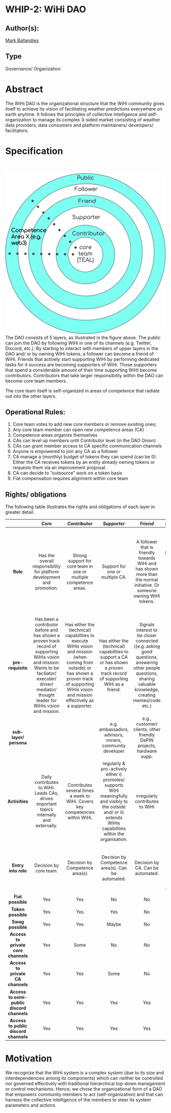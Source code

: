 # WHIP-2: WiHi DAO

## Author(s):

[Mark Ballandies](https://twitter.com/BallandiesMC)

## Type

Governance/ Organization

# Abstract 
The WiHi DAO is the organizational structure that the WiHi community gives itself to achieve its vision of facilitating weather predictions everywhere on earth anytime. It follows the principles of collective intelligence and self-organization to manage its complex 3-sided market consisting of weather data providers, data consumers and platform maintainers/ developers/ facilitators. 

# Specification 

<img src="../0_images/wihi_DAO_onion.png" alt="drawing" width="1" height="1"/>

![WiHi DAO onion](../0_images/wihi_DAO_onion.png)
The DAO consists of 5 layers, as illustrated in the figure above. The public can join the DAO by following WiHi in one of its channels (e.g. Twitter, Discord, etc.). By starting to interact with members of upper layers in the DAO and/ or by owning WiHi tokens, a follower can become a friend of WiHi. Friends that actively start supporting WiHi by performing dedicated tasks for it success are becoming supporters of WiHi. Those supporters that spend a considerable amount of their time supporting WiHi become contributors. Contributors that take larger responsibility within the DAO can become core team members.

The core team itself is self-organized in areas of competence that radiate out into the other layers.

## Operational Rules:
1. Core team votes to add new core members or remove existing ones;
2. Any core team member can open new competence areas (CA)
3. Competence areas organize themselves
4. CAs can level up members until Contributor level (in the DAO Onion)
5. CAs can grant member access to CA specific communication channels 
5. Anyone is empowered to join any CA as a follower
6. CA manage a (monthly) budget of tokens they can spend (can be 0). Either the CA receives tokens by an entity already owning tokens or requests them via an improvement proposal.
7. CA can decide to “outsource” work on a token basis
8. Fiat compensation requires alignment within core team

## Rights/ obligations
The following table illustrates the rights and obligations of each layer in greater detail. 

|                                            |                                                                                                      _Core_                                                                                                     |                                                                                               _Contributor_                                                                                               |                                                                             _Supporter_                                                                             |                                                                            _Friend_                                                                           |                                              _Follower_                                              |
|:------------------------------------------:|:---------------------------------------------------------------------------------------------------------------------------------------------------------------------------------------------------------------:|:---------------------------------------------------------------------------------------------------------------------------------------------------------------------------------------------------------:|:-------------------------------------------------------------------------------------------------------------------------------------------------------------------:|:-------------------------------------------------------------------------------------------------------------------------------------------------------------:|:----------------------------------------------------------------------------------------------------:|
|                  **Role**                  |                                                                     Has the overall responsibility for platform development and promotion.                                                                      |                                                                     Strong support for core team in one or multiple competence areas.                                                                     |                                                                   Support for one or multiple CA.                                                                   |                    A follower that is friendly towards WiHi  and has shown more than the normal initiative. Or someone owning WiHi tokens.                    | Want to learn more/ are intrigued about WiHi. Anyone can become a follower out of their own power. |
|              **pre-requisite**             | Has been a contributor before and has shown a proven track record of  supporting WiHis vision and mission.  Wants to be faciliator/ executer/  driver/ mediator/ thought leader for  WiHis vision and mission.  | Has either the (technical) capabilities to execute WiHis vision and mission (when coming from outside) or has shown a  proven track of supporting WiHis vision  and mission effectively as a supporter. |                     Has either the (technical) capabilities to support a CA or has shown a proven track record of supporting WiHi as a friend.                    | Signals interest to be closer connected ((e.g. asking good questions, answering other people questions, sharing valuable knowledge, creating memes/code etc.) |                                                 None                                                 |
|           **sub-layer/ persona**           |                                                                                                                                                                                                                 |                                                                                                                                                                                                           |                                                       e.g. ambassadors, advisors, miners, community developer                                                       |                                             e.g., customer/ clients, other friendly DePIN projects, hardware supp.                                            |                                                                                                      |
|               **Activities**               |                                                             Daily contributes to WiHi. Leads CAs, drives important topics internally and externally.                                                            |                                                              Contributes several times a week to WiHi. Covers key competencies within WiHi.                                                             | regularly & pro-actively either i) promotes/ supports WiHi meaningfully and visibly to the outside and/ or ii) extends  WiHis capabilities within the organisation. |                                                               irregularly contributes to WiHi                                                               |                                    Informs him/ herself on WiHi.                                   |
|             **Entry into role**            |                                                                                              Decision by core team.                                                                                             |                                                                                       Decision by Competence area(s)                                                                                      |                                                       Decision by Competence area(s).  Can be automated.                                                       |                                                               Decision by CA. Can be automated.                                                               |                   self-action (by joining discord/ mailing list/ twitter follower)                   |
|              **Fiat possible**             |                                                                                                       Yes                                                                                                       |                                                                                                    Yes                                                                                                    |                                                                                  No                                                                                 |                                                                               No                                                                              |                                                  No                                                  |
|             **Token possible**             |                                                                                                       Yes                                                                                                       |                                                                                                    Yes                                                                                                    |                                                                                 Yes                                                                                 |                                                                               No                                                                              |                                                  No                                                  |
|              **Swag possible**             |                                                                                                       Yes                                                                                                       |                                                                                                    Yes                                                                                                    |                                                                                Maybe                                                                                |                                                                               No                                                                              |                                                  No                                                  |
|  **Access to private core channels**  |                                                                                                       Yes                                                                                                       |                                                                                                    Some                                                                                                   |                                                                                  No                                                                                 |                                                                               No                                                                              |                                                  No                                                  |
|      **Access to private CA channels**     |                                                                                                       Yes                                                                                                       |                                                                                                    Yes                                                                                                    |                                                                                 Some                                                                                |                                                                               No                                                                              |                                                  No                                                  |
| **Access to semi-public discord channels** |                                                                                                       Yes                                                                                                       |                                                                                                    Yes                                                                                                    |                                                                                 Yes                                                                                 |                                                                              Yes                                                                              |                                                  No                                                  |
|    **Access to public discord channels**   |   Yes                                                                                                                                                                                                              |         Yes                                                                                                                                                                                                  | Yes                                                                                                                                                                    |       Yes                                                                                                                                                        |    Yes                                                                                                  |


# Motivation
We recognize that the WiHi system is a complex system (due to its size and interdependencies among its components) which can neither be controlled nor governed effectively with traditional hierarchical top-down management or control mechanisms. Hence, we chose the organizational form of a DAO that empowers community members to act (self-organization) and that can harness the collective intelligence of the members to steer its system parameters and actions. 


